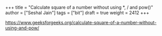 +++
title = "Calculate square of a number without using *, / and pow()"
author = ["Seshal Jain"]
tags = ["bit"]
draft = true
weight = 2412
+++

<https://www.geeksforgeeks.org/calculate-square-of-a-number-without-using-and-pow/>
